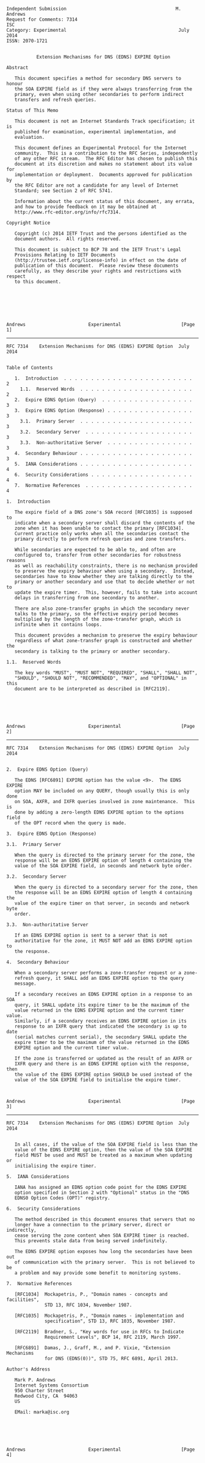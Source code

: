     Independent Submission                                        M. Andrews
    Request for Comments: 7314                                           ISC
    Category: Experimental                                         July 2014
    ISSN: 2070-1721


               Extension Mechanisms for DNS (EDNS) EXPIRE Option

    Abstract

       This document specifies a method for secondary DNS servers to honour
       the SOA EXPIRE field as if they were always transferring from the
       primary, even when using other secondaries to perform indirect
       transfers and refresh queries.

    Status of This Memo

       This document is not an Internet Standards Track specification; it is
       published for examination, experimental implementation, and
       evaluation.

       This document defines an Experimental Protocol for the Internet
       community.  This is a contribution to the RFC Series, independently
       of any other RFC stream.  The RFC Editor has chosen to publish this
       document at its discretion and makes no statement about its value for
       implementation or deployment.  Documents approved for publication by
       the RFC Editor are not a candidate for any level of Internet
       Standard; see Section 2 of RFC 5741.

       Information about the current status of this document, any errata,
       and how to provide feedback on it may be obtained at
       http://www.rfc-editor.org/info/rfc7314.

    Copyright Notice

       Copyright (c) 2014 IETF Trust and the persons identified as the
       document authors.  All rights reserved.

       This document is subject to BCP 78 and the IETF Trust's Legal
       Provisions Relating to IETF Documents
       (http://trustee.ietf.org/license-info) in effect on the date of
       publication of this document.  Please review these documents
       carefully, as they describe your rights and restrictions with respect
       to this document.







    Andrews                       Experimental                      [Page 1]

------------------------------------------------------------------------

``` newpage
RFC 7314    Extension Mechanisms for DNS (EDNS) EXPIRE Option  July 2014


Table of Contents

   1.  Introduction  . . . . . . . . . . . . . . . . . . . . . . . .   2
     1.1.  Reserved Words  . . . . . . . . . . . . . . . . . . . . .   2
   2.  Expire EDNS Option (Query)  . . . . . . . . . . . . . . . . .   3
   3.  Expire EDNS Option (Response) . . . . . . . . . . . . . . . .   3
     3.1.  Primary Server  . . . . . . . . . . . . . . . . . . . . .   3
     3.2.  Secondary Server  . . . . . . . . . . . . . . . . . . . .   3
     3.3.  Non-authoritative Server  . . . . . . . . . . . . . . . .   3
   4.  Secondary Behaviour . . . . . . . . . . . . . . . . . . . . .   3
   5.  IANA Considerations . . . . . . . . . . . . . . . . . . . . .   4
   6.  Security Considerations . . . . . . . . . . . . . . . . . . .   4
   7.  Normative References  . . . . . . . . . . . . . . . . . . . .   4

1.  Introduction

   The expire field of a DNS zone's SOA record [RFC1035] is supposed to
   indicate when a secondary server shall discard the contents of the
   zone when it has been unable to contact the primary [RFC1034].
   Current practice only works when all the secondaries contact the
   primary directly to perform refresh queries and zone transfers.

   While secondaries are expected to be able to, and often are
   configured to, transfer from other secondaries for robustness reasons
   as well as reachability constraints, there is no mechanism provided
   to preserve the expiry behaviour when using a secondary.  Instead,
   secondaries have to know whether they are talking directly to the
   primary or another secondary and use that to decide whether or not to
   update the expire timer.  This, however, fails to take into account
   delays in transferring from one secondary to another.

   There are also zone-transfer graphs in which the secondary never
   talks to the primary, so the effective expiry period becomes
   multiplied by the length of the zone-transfer graph, which is
   infinite when it contains loops.

   This document provides a mechanism to preserve the expiry behaviour
   regardless of what zone-transfer graph is constructed and whether the
   secondary is talking to the primary or another secondary.

1.1.  Reserved Words

   The key words "MUST", "MUST NOT", "REQUIRED", "SHALL", "SHALL NOT",
   "SHOULD", "SHOULD NOT", "RECOMMENDED", "MAY", and "OPTIONAL" in this
   document are to be interpreted as described in [RFC2119].






Andrews                       Experimental                      [Page 2]
```

------------------------------------------------------------------------

``` newpage
RFC 7314    Extension Mechanisms for DNS (EDNS) EXPIRE Option  July 2014


2.  Expire EDNS Option (Query)

   The EDNS [RFC6891] EXPIRE option has the value <9>.  The EDNS EXPIRE
   option MAY be included on any QUERY, though usually this is only done
   on SOA, AXFR, and IXFR queries involved in zone maintenance.  This is
   done by adding a zero-length EDNS EXPIRE option to the options field
   of the OPT record when the query is made.

3.  Expire EDNS Option (Response)

3.1.  Primary Server

   When the query is directed to the primary server for the zone, the
   response will be an EDNS EXPIRE option of length 4 containing the
   value of the SOA EXPIRE field, in seconds and network byte order.

3.2.  Secondary Server

   When the query is directed to a secondary server for the zone, then
   the response will be an EDNS EXPIRE option of length 4 containing the
   value of the expire timer on that server, in seconds and network byte
   order.

3.3.  Non-authoritative Server

   If an EDNS EXPIRE option is sent to a server that is not
   authoritative for the zone, it MUST NOT add an EDNS EXPIRE option to
   the response.

4.  Secondary Behaviour

   When a secondary server performs a zone-transfer request or a zone-
   refresh query, it SHALL add an EDNS EXPIRE option to the query
   message.

   If a secondary receives an EDNS EXPIRE option in a response to an SOA
   query, it SHALL update its expire timer to be the maximum of the
   value returned in the EDNS EXPIRE option and the current timer value.
   Similarly, if a secondary receives an EDNS EXPIRE option in its
   response to an IXFR query that indicated the secondary is up to date
   (serial matches current serial), the secondary SHALL update the
   expire timer to be the maximum of the value returned in the EDNS
   EXPIRE option and the current timer value.

   If the zone is transferred or updated as the result of an AXFR or
   IXFR query and there is an EDNS EXPIRE option with the response, then
   the value of the EDNS EXPIRE option SHOULD be used instead of the
   value of the SOA EXPIRE field to initialise the expire timer.



Andrews                       Experimental                      [Page 3]
```

------------------------------------------------------------------------

``` newpage
RFC 7314    Extension Mechanisms for DNS (EDNS) EXPIRE Option  July 2014


   In all cases, if the value of the SOA EXPIRE field is less than the
   value of the EDNS EXPIRE option, then the value of the SOA EXPIRE
   field MUST be used and MUST be treated as a maximum when updating or
   initialising the expire timer.

5.  IANA Considerations

   IANA has assigned an EDNS option code point for the EDNS EXPIRE
   option specified in Section 2 with "Optional" status in the "DNS
   EDNS0 Option Codes (OPT)" registry.

6.  Security Considerations

   The method described in this document ensures that servers that no
   longer have a connection to the primary server, direct or indirectly,
   cease serving the zone content when SOA EXPIRE timer is reached.
   This prevents stale data from being served indefinitely.

   The EDNS EXPIRE option exposes how long the secondaries have been out
   of communication with the primary server.  This is not believed to be
   a problem and may provide some benefit to monitoring systems.

7.  Normative References

   [RFC1034]  Mockapetris, P., "Domain names - concepts and facilities",
              STD 13, RFC 1034, November 1987.

   [RFC1035]  Mockapetris, P., "Domain names - implementation and
              specification", STD 13, RFC 1035, November 1987.

   [RFC2119]  Bradner, S., "Key words for use in RFCs to Indicate
              Requirement Levels", BCP 14, RFC 2119, March 1997.

   [RFC6891]  Damas, J., Graff, M., and P. Vixie, "Extension Mechanisms
              for DNS (EDNS(0))", STD 75, RFC 6891, April 2013.

Author's Address

   Mark P. Andrews
   Internet Systems Consortium
   950 Charter Street
   Redwood City, CA  94063
   US

   EMail: marka@isc.org






Andrews                       Experimental                      [Page 4]
```

